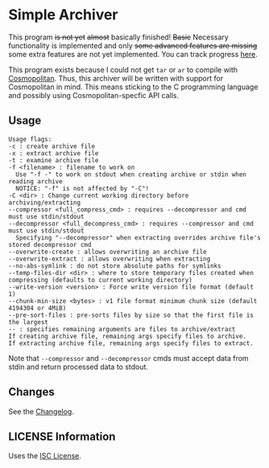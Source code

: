 # Simple Archiver

This program ~~is not yet~~ ~~almost~~ basically finished! ~~Basic~~ Necessary
functionality is implemented and only ~~some advanced features are missing~~
some extra features are not yet implemented. You can track progress
[here](https://git.seodisparate.com/stephenseo/SimpleArchiver/projects/3).

This program exists because I could not get `tar` or `ar` to compile with
[Cosmopolitan](https://justine.lol/cosmopolitan/index.html). Thus, this
archiver will be written with support for Cosmopolitan in mind. This means
sticking to the C programming language and possibly using Cosmopolitan-specfic
API calls.

## Usage

    Usage flags:
    -c : create archive file
    -x : extract archive file
    -t : examine archive file
    -f <filename> : filename to work on
      Use "-f -" to work on stdout when creating archive or stdin when reading archive
      NOTICE: "-f" is not affected by "-C"!
    -C <dir> : Change current working directory before archiving/extracting
    --compressor <full_compress_cmd> : requires --decompressor and cmd must use stdin/stdout
    --decompressor <full_decompress_cmd> : requires --compressor and cmd must use stdin/stdout
      Specifying "--decompressor" when extracting overrides archive file's stored decompressor cmd
    --overwrite-create : allows overwriting an archive file
    --overwrite-extract : allows overwriting when extracting
    --no-abs-symlink : do not store absolute paths for symlinks
    --temp-files-dir <dir> : where to store temporary files created when compressing (defaults to current working directory)
    --write-version <version> : Force write version file format (default 1)
    --chunk-min-size <bytes> : v1 file format minimum chunk size (default 4194304 or 4MiB)
    --pre-sort-files : pre-sorts files by size so that the first file is the largest
    -- : specifies remaining arguments are files to archive/extract
    If creating archive file, remaining args specify files to archive.
    If extracting archive file, remaining args specify files to extract.

Note that `--compressor` and `--decompressor` cmds must accept data from stdin
and return processed data to stdout.

## Changes

See the [Changelog](https://git.seodisparate.com/stephenseo/SimpleArchiver/src/branch/main/Changelog.md).

## LICENSE Information

Uses the [ISC License](https://choosealicense.com/licenses/isc/).

